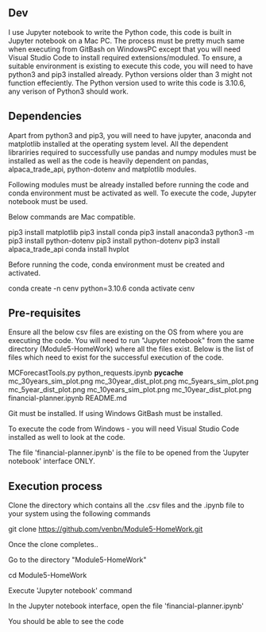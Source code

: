 
## Dev

I use Jupyter notebook to write the Python code, this code is built in Jupyter notebook on a Mac PC. 
The process must be pretty much same when executing from GitBash on WindowsPC except that you will need Visual Studio Code to install required extensions/moduled.
To ensure, a suitable environment is existing to execute this code, you will need to have python3 and pip3 installed already. 
Python versions older than 3 might not function effeciently. The Python version used to write this code is 3.10.6, any verison of Python3 should work.

## Dependencies

Apart from python3 and pip3, you will need to have jupyter, anaconda and matplotlib installed at the operating system level.
All the dependent librariries required to successfully use pandas and numpy modules must be installed as well as the code is heavily dependent on pandas, alpaca_trade_api, python-dotenv and matplotlib modules.

Following modules must be already installed before running the code and conda environment must be activated as well. To execute the code, Jupyter notebook must be used. 

Below commands are Mac compatible.

pip3 install matplotlib
pip3 install conda
pip3 install anaconda3
python3 -m pip3 install python-dotenv
pip3 install python-dotenv
pip3 install alpaca_trade_api
conda install hvplot

Before running the code, conda environment must be created and activated.

conda create -n cenv python=3.10.6
conda activate cenv

## Pre-requisites

Ensure all the below csv files are existing on the OS from where you are executing the code. You will need to run "Jupyter notebook" from the same directory (Module5-HomeWork) where all the files exist. Below is the list of files which need to exist for the successful execution of the code.

MCForecastTools.py
python_requests.ipynb
__pycache__
mc_30years_sim_plot.png
mc_30year_dist_plot.png
mc_5years_sim_plot.png
mc_5year_dist_plot.png
mc_10years_sim_plot.png
mc_10year_dist_plot.png
financial-planner.ipynb
README.md

Git must be installed. If using Windows GitBash must be installed.

To execute the code from Windows - you will need Visual Studio Code installed as well to look at the code.

The file 'financial-planner.ipynb' is the file to be opened from the 'Jupyter notebook' interface ONLY.

## Execution process

Clone the directory which contains all the .csv files and the .ipynb file to your system using the following commands

git clone https://github.com/venbn/Module5-HomeWork.git

Once the clone completes.. 

Go to the directory "Module5-HomeWork"

cd Module5-HomeWork

Execute 'Jupyter notebook' command

In the Jupyter notebook interface, open the file 'financial-planner.ipynb'

You should be able to see the code
